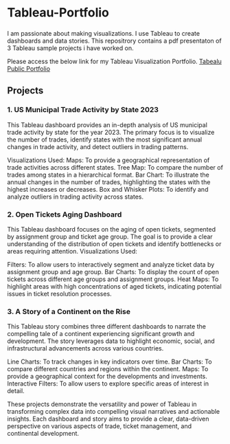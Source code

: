 # Tableau-Portfolio

###
I am passionate about making visualizations. I use Tableau to create dashboards and data stories.
This repositrory contains a pdf presentaton of 3 Tableau sample projects i have worked on. 

Please access the below link for my Tableau Visualization Portfolio.
[Tabealu Public Portfolio](https://public.tableau.com/app/profile/shimelse.mekonnen/vizzes)

## Projects

### 1. US Municipal Trade Activity by State 2023
This Tableau dashboard provides an in-depth analysis of US municipal trade activity by state for the year 2023. The primary focus is to visualize the number of trades, identify states with the most significant annual changes in trade activity, and detect outliers in trading patterns.

Visualizations Used:
Maps: To provide a geographical representation of trade activities across different states.
Tree Map: To compare the number of trades among states in a hierarchical format.
Bar Chart: To illustrate the annual changes in the number of trades, highlighting the states with the highest increases or decreases.
Box and Whisker Plots: To identify and analyze outliers in trading activity across states.

### 2. Open Tickets Aging Dashboard
This Tableau dashboard focuses on the aging of open tickets, segmented by assignment group and ticket age group. The goal is to provide a clear understanding of the distribution of open tickets and identify bottlenecks or areas requiring attention.
Visualizations Used:

Filters: To allow users to interactively segment and analyze ticket data by assignment group and age group.
Bar Charts: To display the count of open tickets across different age groups and assignment groups.
Heat Maps: To highlight areas with high concentrations of aged tickets, indicating potential issues in ticket resolution processes.
### 3. A Story of a Continent on the Rise

This Tableau story combines three different dashboards to narrate the compelling tale of a continent experiencing significant growth and development. The story leverages data to highlight economic, social, and infrastructural advancements across various countries.

Line Charts: To track changes in key indicators over time.
Bar Charts: To compare different countries and regions within the continent.
Maps: To provide a geographical context for the developments and investments.
Interactive Filters: To allow users to explore specific areas of interest in detail.

These projects demonstrate the versatility and power of Tableau in transforming complex data into compelling visual narratives and actionable insights. Each dashboard and story aims to provide a clear, data-driven perspective on various aspects of trade, ticket management, and continental development.
